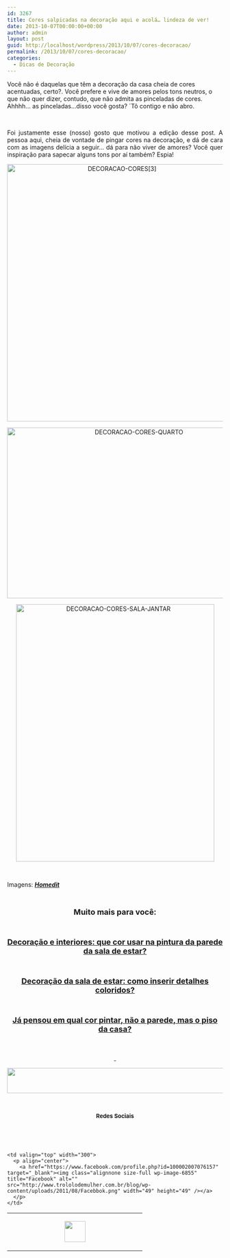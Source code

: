 ```yaml
---
id: 3267
title: Cores salpicadas na decoração aqui e acolá… lindeza de ver!
date: 2013-10-07T00:00:00+00:00
author: admin
layout: post
guid: http://localhost/wordpress/2013/10/07/cores-decoracao/
permalink: /2013/10/07/cores-decoracao/
categories:
  - Dicas de Decoração
---
```

Você não é daquelas que têm a decoração da casa cheia de cores acentuadas, certo?. Você prefere e vive de amores pelos tons neutros, o que não quer dizer, contudo, que não admita as pinceladas de cores. Ahhhh… as pinceladas…disso você gosta? ´Tô contigo e não abro.

&nbsp;

<p align="justify">
  Foi justamente esse (nosso) gosto que motivou a edição desse post. A pessoa aqui, cheia de vontade de pingar cores na decoração, e dá de cara com as imagens delícia a seguir… dá para não viver de amores? Você quer inspiração para sapecar alguns tons por aí também? Espia!
</p>

<!--more-->

<p align="center">
  <a href="http://www.trololodemulher.com.br/blog/wp-content/uploads/2013/10/DECORACAO-CORES3.jpg"><img class="alignnone size-full wp-image-9814" alt="DECORACAO-CORES[3]" src="http://www.trololodemulher.com.br/blog/wp-content/uploads/2013/10/DECORACAO-CORES3.jpg" width="521" height="600" /></a>
</p>

<p align="center">
  <a href="http://www.trololodemulher.com.br/blog/wp-content/uploads/2013/10/DECORACAO-CORES-QUARTO.jpg"><img class="alignnone size-full wp-image-9815" alt="DECORACAO-CORES-QUARTO" src="http://www.trololodemulher.com.br/blog/wp-content/uploads/2013/10/DECORACAO-CORES-QUARTO.jpg" width="600" height="398" /></a>
</p>

<p align="center">
  <a href="http://www.trololodemulher.com.br/blog/wp-content/uploads/2013/10/DECORACAO-CORES-SALA-JANTAR.jpg"><img class="alignnone size-full wp-image-9816" alt="DECORACAO-CORES-SALA-JANTAR" src="http://www.trololodemulher.com.br/blog/wp-content/uploads/2013/10/DECORACAO-CORES-SALA-JANTAR.jpg" width="463" height="600" /></a>
</p>

&nbsp;

Imagens: **_<a href="http://www.homedit.com/" target="_blank">Homedit</a>_**

&nbsp;

<p align="center">
  <strong><span style="font-size: large;">Muito mais para você:</span></strong>
</p>

<p align="center">
  <strong><span style="font-size: large;"> </span></strong>
</p>

<p align="center">
  <a href="http://www.trololodemulher.com.br/2010/12/27/decoracao-cor-sala-de-estar/"><strong><span style="font-size: large;">Decoração e interiores: que cor usar na pintura da parede da sala de estar?</span></strong></a>
</p>

<p align="center">
  <strong><span style="font-size: large;"> </span></strong>
</p>

<p align="center">
  <a href="http://www.decoracaodacasa.com/decoracao-sala-estar-cores/" target="_blank"><strong><span style="font-size: large;">Decoração da sala de estar: como inserir detalhes coloridos?</span></strong></a>
</p>

<p align="center">
  <strong><span style="font-size: large;"> </span></strong>
</p>

<p align="center">
  <a href="http://www.decoracaodacasa.com/cor-casa-piso/" target="_blank"><strong><span style="font-size: large;">Já pensou em qual cor pintar, não a parede, mas o piso da casa?</span></strong></a>
</p>

&nbsp;

<p align="center">
  <a href="http://www.trololodemulher.com.br/2013/05/20/azeite-saude/"><strong><span style="font-size: large;"> </span></strong></a>
</p>

<p align="center">
  <a href="http://feedburner.google.com/fb/a/mailverify?uri=blogbichafemea&loc=pt_BR" target="_blank"><img class="alignnone size-full wp-image-8451" title="Assine o Bicha Fêmea grátis!" alt="" src="http://www.trololodemulher.com.br/blog/wp-content/uploads/2012/01/rodapé.png" width="600" height="59" /></a>
</p>

&nbsp;

<p align="center">
  <strong><span style="font-size: small;">Redes Sociais</span></strong>
</p>

&nbsp;

&nbsp;

<table width="600" border="0" cellspacing="0" cellpadding="2">
  <tr>
    <td valign="top" width="300">
      <p align="center">
        <a href="https://twitter.com/#%21/bichafemea" target="_blank"><img class="alignnone size-full wp-image-6857" title="Twitter" alt="" src="http://www.trololodemulher.com.br/blog/wp-content/uploads/2011/08/Twitter.png" width="49" height="49" /></a>
      </p>
    </td>
    
    <td valign="top" width="300">
      <p align="center">
        <a href="https://www.facebook.com/profile.php?id=100002007076157" target="_blank"><img class="alignnone size-full wp-image-6855" title="Facebook" alt="" src="http://www.trololodemulher.com.br/blog/wp-content/uploads/2011/08/Facebbok.png" width="49" height="49" /></a>
      </p>
    </td>
  </tr>
</table>

&nbsp;

&nbsp;